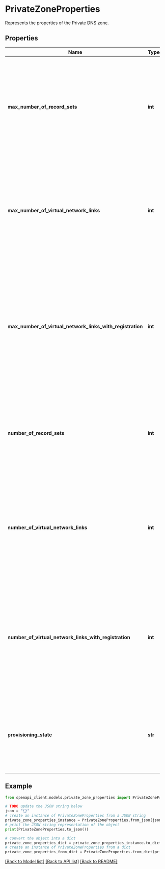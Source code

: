 # PrivateZoneProperties

Represents the properties of the Private DNS zone.

## Properties

Name | Type | Description | Notes
------------ | ------------- | ------------- | -------------
**max_number_of_record_sets** | **int** | The maximum number of record sets that can be created in this Private DNS zone. This is a read-only property and any attempt to set this value will be ignored. | [optional] [readonly] 
**max_number_of_virtual_network_links** | **int** | The maximum number of virtual networks that can be linked to this Private DNS zone. This is a read-only property and any attempt to set this value will be ignored. | [optional] [readonly] 
**max_number_of_virtual_network_links_with_registration** | **int** | The maximum number of virtual networks that can be linked to this Private DNS zone with registration enabled. This is a read-only property and any attempt to set this value will be ignored. | [optional] [readonly] 
**number_of_record_sets** | **int** | The current number of record sets in this Private DNS zone. This is a read-only property and any attempt to set this value will be ignored. | [optional] [readonly] 
**number_of_virtual_network_links** | **int** | The current number of virtual networks that are linked to this Private DNS zone. This is a read-only property and any attempt to set this value will be ignored. | [optional] [readonly] 
**number_of_virtual_network_links_with_registration** | **int** | The current number of virtual networks that are linked to this Private DNS zone with registration enabled. This is a read-only property and any attempt to set this value will be ignored. | [optional] [readonly] 
**provisioning_state** | **str** | The provisioning state of the resource. This is a read-only property and any attempt to set this value will be ignored. | [optional] [readonly] 

## Example

```python
from openapi_client.models.private_zone_properties import PrivateZoneProperties

# TODO update the JSON string below
json = "{}"
# create an instance of PrivateZoneProperties from a JSON string
private_zone_properties_instance = PrivateZoneProperties.from_json(json)
# print the JSON string representation of the object
print(PrivateZoneProperties.to_json())

# convert the object into a dict
private_zone_properties_dict = private_zone_properties_instance.to_dict()
# create an instance of PrivateZoneProperties from a dict
private_zone_properties_from_dict = PrivateZoneProperties.from_dict(private_zone_properties_dict)
```
[[Back to Model list]](../README.md#documentation-for-models) [[Back to API list]](../README.md#documentation-for-api-endpoints) [[Back to README]](../README.md)


